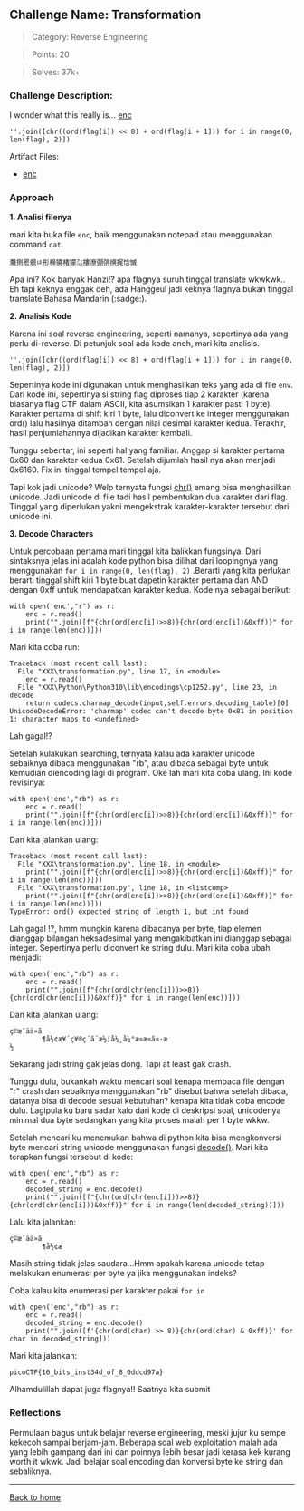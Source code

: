 ## Challenge Name: Transformation
>Category: Reverse Engineering

>Points: 20

>Solves: 37k+

### Challenge Description: 

I wonder what this really is... [enc](https://mercury.picoctf.net/static/dd6004f51362ff76f98cb8c699510f23/enc) 

```''.join([chr((ord(flag[i]) << 8) + ord(flag[i + 1])) for i in range(0, len(flag), 2)])```

Artifact Files:
* [enc](https://mercury.picoctf.net/static/dd6004f51362ff76f98cb8c699510f23/enc)

### Approach
**1. Analisi filenya**

mari kita buka file ```enc```, baik menggunakan notepad atau menggunakan command ```cat```.
```
灩捯䍔䙻ㄶ形楴獟楮獴㌴摟潦弸弰摤捤㤷慽
```
Apa ini? Kok banyak Hanzi!? apa flagnya suruh tinggal translate wkwkwk..
Eh tapi keknya enggak deh, ada Hanggeul jadi keknya flagnya bukan tinggal translate Bahasa Mandarin (:sadge:).

**2. Analisis Kode**

Karena ini soal reverse engineering, seperti namanya, sepertinya ada yang perlu di-reverse. Di petunjuk soal ada kode aneh, mari kita analisis.
```
''.join([chr((ord(flag[i]) << 8) + ord(flag[i + 1])) for i in range(0, len(flag), 2)])
```
Sepertinya kode ini digunakan untuk menghasilkan teks yang ada di file ```env```. Dari kode ini, sepertinya si string flag diproses tiap 2 karakter (karena biasanya flag CTF dalam ASCII, kita asumsikan 1 karakter pasti 1 byte). Karakter pertama di shift kiri 1 byte, lalu diconvert ke integer menggunakan ord() lalu hasilnya ditambah dengan nilai desimal karakter kedua. Terakhir, hasil penjumlahannya dijadikan karakter kembali.

Tunggu sebentar, ini seperti hal yang familiar. Anggap si karakter pertama 0x60 dan karakter kedua 0x61. Setelah dijumlah hasil nya akan menjadi 0x6160. Fix ini tinggal tempel tempel aja.

Tapi kok jadi unicode? Welp ternyata fungsi [chr()](https://www.w3schools.com/python/ref_func_chr.asp) emang bisa menghasilkan unicode. Jadi unicode di file tadi hasil pembentukan dua karakter dari flag. Tinggal yang diperlukan yakni mengekstrak karakter-karakter tersebut dari unicode ini.

**3. Decode Characters**

Untuk percobaan pertama mari tinggal kita balikkan fungsinya. Dari sintaksnya jelas ini adalah kode python bisa dilihat dari loopingnya yang menggunakan ```for i in range(0, len(flag), 2)``` .Berarti yang kita perlukan berarti tinggal shift kiri 1 byte buat dapetin karakter pertama dan AND dengan 0xff untuk mendapatkan karakter kedua. Kode nya sebagai berikut:
```
with open('enc',"r") as r:
    enc = r.read()
    print("".join([f"{chr(ord(enc[i])>>8)}{chr(ord(enc[i])&0xff)}" for i in range(len(enc))]))
```
Mari kita coba run:
```
Traceback (most recent call last):
  File "XXX\transformation.py", line 17, in <module>
    enc = r.read()
  File "XXX\Python\Python310\lib\encodings\cp1252.py", line 23, in decode
    return codecs.charmap_decode(input,self.errors,decoding_table)[0]
UnicodeDecodeError: 'charmap' codec can't decode byte 0x81 in position 1: character maps to <undefined>
```
Lah gagal!?

Setelah kulakukan searching, ternyata kalau ada karakter unicode sebaiknya dibaca menggunakan "rb", atau dibaca sebagai byte untuk kemudian diencoding lagi di program. Oke lah mari kita coba ulang. Ini kode revisinya:
```
with open('enc',"rb") as r:
    enc = r.read()
    print("".join([f"{chr(ord(enc[i])>>8)}{chr(ord(enc[i])&0xff)}" for i in range(len(enc))]))
```
Dan kita jalankan ulang:
```
Traceback (most recent call last):
  File "XXX\transformation.py", line 18, in <module>
    print("".join([f"{chr(ord(enc[i])>>8)}{chr(ord(enc[i])&0xff)}" for i in range(len(enc))]))
  File "XXX\transformation.py", line 18, in <listcomp>
    print("".join([f"{chr(ord(enc[i])>>8)}{chr(ord(enc[i])&0xff)}" for i in range(len(enc))]))
TypeError: ord() expected string of length 1, but int found
```
Lah gagal !?, hmm mungkin karena dibacanya per byte, tiap elemen dianggap bilangan heksadesimal yang mengakibatkan ini dianggap sebagai integer. Sepertinya perlu diconvert ke string dulu. Mari kita coba ubah menjadi:
```
with open('enc',"rb") as r:
    enc = r.read()
    print("".join([f"{chr(ord(chr(enc[i]))>>8)}{chr(ord(chr(enc[i]))&0xff)}" for i in range(len(enc))]))
```
Dan kita jalankan ulang:
```
ç©æ¯ää»ã
        ¶å½¢æ¥´ç¥®ç´ã´æ½¦å¼¸å¼°æ¤æ¤ã¤·æ
½
```
Sekarang jadi string gak jelas dong. Tapi at least gak crash. 

Tunggu dulu, bukankah waktu mencari soal kenapa membaca file dengan "r" crash dan sebaiknya menggunakan "rb" disebut bahwa setelah dibaca, datanya bisa di decode sesuai kebutuhan? kenapa kita tidak coba encode dulu. Lagipula ku baru sadar kalo dari kode di deskripsi soal, unicodenya minimal dua byte sedangkan yang kita proses malah per 1 byte wkkw.

Setelah mencari ku menemukan bahwa di python kita bisa mengkonversi byte mencari string unicode menggunakan fungsi [decode()](https://www.tutorialspoint.com/python/string_decode.htm). Mari kita terapkan fungsi tersebut di kode:
```
with open('enc',"rb") as r:
    enc = r.read()
    decoded_string = enc.decode()
    print("".join([f"{chr(ord(chr(enc[i]))>>8)}{chr(ord(chr(enc[i]))&0xff)}" for i in range(len(decoded_string))]))
```
Lalu kita jalankan:
```
ç©æ¯ää»ã
        ¶å½¢æ
```
Masih string tidak jelas saudara...Hmm apakah karena unicode tetap melakukan enumerasi per byte ya jika menggunakan indeks?

Coba kalau kita enumerasi per karakter pakai ```for in```
```
with open('enc',"rb") as r:
    enc = r.read()
    decoded_string = enc.decode()
    print("".join([f'{chr(ord(char) >> 8)}{chr(ord(char) & 0xff)}' for char in decoded_string]))
```
Mari kita jalankan:
```
picoCTF{16_bits_inst34d_of_8_0ddcd97a}
```
Alhamdulillah dapat juga flagnya!! Saatnya kita submit


### Reflections
Permulaan bagus untuk belajar reverse engineering, meski jujur ku sempe kekecoh sampai berjam-jam. Beberapa soal web exploitation malah ada yang lebih gampang dari ini dan poinnya lebih besar jadi kerasa kek kurang worth it wkwk. Jadi belajar soal encoding dan konversi byte ke string dan sebaliknya.

---
[Back to home](../Readme.md)
